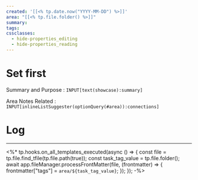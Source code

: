 ```yaml
---
created: '[[<% tp.date.now("YYYY-MM-DD") %>]]'
area: "[[<% tp.file.folder() %>]]"
summary: 
tags: 
cssclasses:
  - hide-properties_editing
  - hide-properties_reading
---
```


# Set first

Summary and Purpose : `INPUT[text(showcase):summary]`

Area Notes Related : `INPUT[inlineListSuggester(optionQuery(#area)):connections]` 

# Log


---


<%* tp.hooks.on_all_templates_executed(async () => { 
    const file = tp.file.find_tfile(tp.file.path(true)); 
    const task_tag_value = tp.file.folder();
    await app.fileManager.processFrontMatter(file, (frontmatter) => { 
        frontmatter["tags"] = `area/${task_tag_value}`; 
    }); 
}); -%>

